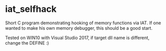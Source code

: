 # iat_selfhack
Short C program demonstrating hooking of memory functions via IAT. If one wanted to make his own memory debugger, this should be a good start.

Tested on WIN10 with Visual Studio 2017, if target dll name is different, change the DEFINE  :)

